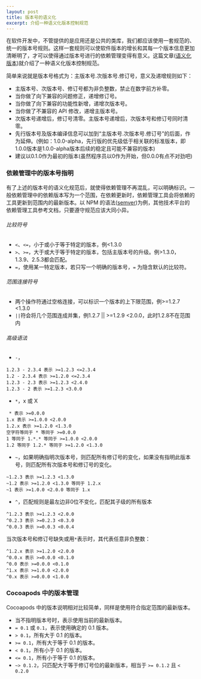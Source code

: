 ```yaml
---
layout: post
title: 版本号的语义化
excerpt: 介绍一种语义化版本控制规范
---
```


在软件开发中，不管提供的是应用还是公共的类库，我们都应该使用一套规范的、统一的版本号规则。这样一套规则可以使软件版本的增长和其每一个版本信息更加清晰明了，才可以使得通过版本号进行的依赖管理变得有意义。这篇文章([语义化版本](http://semver.org/lang/zh-CN/))就介绍了一种语义化版本控制规范。

简单来说就是版本号格式为：主版本号.次版本号.修订号，意义及递增规则如下：

- 主版本号、次版本号、修订号都为非负整数，禁止在数字前方补零。
- 当你做了向下兼容的问题修正，递增修订号。
- 当你做了向下兼容的功能性新增，递增次版本号。
- 当你做了不兼容的 API 修改，递增主版本号。
- 次版本号递增后，修订号清零。主版本号递增后，次版本号和修订号同时清零。
- 先行版本号及版本编译信息可以加到“主版本号.次版本号.修订号”的后面，作为延伸。(例如：1.0.0-alpha，先行版的优先级低于相关联的标准版本，即1.0.0版本是1.0.0-alpha版本后续的稳定且可能不兼容的版本)
- 建议以0.1.0作为最初的版本(虽然程序员以0作为开始，但0.0.0有点不对劲吧)

### 依赖管理中的版本号指明

有了上述的版本号的语义化规范后，就使得依赖管理不再混乱，可以明确标识。一般依赖管理中的依赖版本写为一个范围，在依赖更新时，依赖管理工具会将依赖的工具更新到范围内的最新版本。以 NPM 的语法([semver](https://docs.npmjs.com/misc/semver))为例，其他技术平台的依赖管理工具参考文档，只要遵守规范应该大同小异。

###### 比较符号

- `<`、`<=`，小于或小于等于特定的版本，例<1.3.0
- `>`、`>=`，大于或大于等于特定的版本，包括主版本号的升级。例>1.3.0，1.3.9、2.5.3都会匹配。
- `=`，使用某一特定版本，若只写一个明确的版本号，`=` 为隐含默认的比较符。

###### 范围连接符号

- 两个操作符通过空格连接，可以标识一个版本的上下限范围，例>=1.2.7 <1.3.0
- `||`符会将几个范围连成并集，例1.2.7 || >=1.2.9 <2.0.0，此时1.2.8不在范围内

###### 高级语法

- `-`，

```
1.2.3 - 2.3.4 表示 >=1.2.3 <=2.3.4
1.2 - 2.3.4 表示 >=1.2.0 <=2.3.4
1.2.3 - 2.3 表示 >=1.2.3 <2.4.0
1.2.3 - 2 表示 >=1.2.3 <3.0.0
```

- `*`，x 或 X

```
 * 表示 >=0.0.0
1.x 表示 >=1.0.0 <2.0.0
1.2.x 表示 >=1.2.0 <1.3.0
空字符等同于 * 等同于 >=0.0.0
1 等同于 1.*.* 等同于 >=1.0.0 <2.0.0
1.2 等同于 1.2.* 等同于 >=1.2.0 <1.3.0
```

- `~`，如果明确指明次版本号，则匹配所有修订号的变化，如果没有指明此版本号，则匹配所有次版本号和修订号的变化。

```
~1.2.3 表示 >=1.2.3 <1.3.0
~1.2 表示 >=1.2.0 <1.3.0 等同于 1.2.x
~1 表示 >=1.0.0 <2.0.0 等同于 1.x
```

- `^`，匹配规则是最左边非0位不变化，匹配其子级的所有版本

```
^1.2.3 表示 >=1.2.3 <2.0.0
^0.2.3 表示 >=0.2.3 <0.3.0
^0.0.3 表示 >=0.0.3 <0.0.4
```

当次版本号和修订号缺失或用`*`表示时，其代表任意非负整数：

```
^1.2.x 表示 >=1.2.0 <2.0.0
^0.0.x 表示 >=0.0.0 <0.1.0
^0.0 表示 >=0.0.0 <0.1.0
^1.x 表示 >=1.0.0 <2.0.0
^0.x 表示 >=0.0.0 <1.0.0
```

### Cocoapods 中的版本管理

 Cocoapods 中的版本说明相对比较简单，同样是使用符合指定范围的最新版本。

- 当不指明版本号时，表示使用当前的最新版本。
- `= 0.1` 或 `0.1`，表示使用确定的 0.1 版本。
- `> 0.1`，所有大于 0.1 的版本。
- `>= 0.1`，所有大于等于 0.1 的版本。
- `< 0.1`，所有小于 0.1 的版本。
- `<= 0.1`，所有小于等于 0.1 的版本。
- `~> 0.1.2`，只匹配大于等于修订号位的最新版本，相当于 `>= 0.1.2` 且 `< 0.2.0`